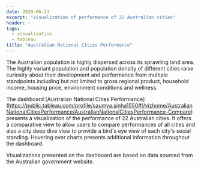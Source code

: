 ```yaml
---
date: 2020-06-23
excerpt: "Visualization of performance of 22 Australian cities"
header: ~
tags:
  - visualization
  - tableau
title: "Australian National Cities Performance"
---
```


The Australian population is highly dispersed across its sprawling land area. The highly variant population and population density of different cities raise curiosity about their development and performance from multiple standpoints including but not limited to gross regional product, household income, housing price, environment conditions and wellness.

The dashboard [Australian National Cities Performance]  (https://public.tableau.com/profile/saumya.sinha1550#!/vizhome/AustralianNationalCitiesPerformance/AustralianNationalCitiesPerformance-Compare) presents a visualization of the performance of 22 Australian cities. It offers a comparative view to allow users to compare performances of all cities and also a city deep dive view to provide a bird's eye view of each city's social standing. Hovering over charts presents additional information throughout the dashboard.

Visualizations presented on the dashboard are based on data sourced from the Australian government website.